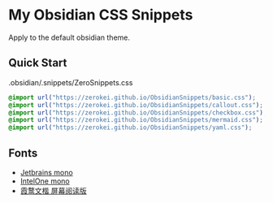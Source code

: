# My Obsidian CSS Snippets

Apply to the default obsidian theme.

## Quick Start

.obsidian/.snippets/ZeroSnippets.css

```css
@import url("https://zerokei.github.io/ObsidianSnippets/basic.css");
@import url("https://zerokei.github.io/ObsidianSnippets/callout.css");
@import url("https://zerokei.github.io/ObsidianSnippets/checkbox.css");
@import url("https://zerokei.github.io/ObsidianSnippets/mermaid.css");
@import url("https://zerokei.github.io/ObsidianSnippets/yaml.css");
```

## Fonts

- [Jetbrains mono](https://github.com/JetBrains/JetBrainsMono)
- [IntelOne mono](https://github.com/intel/intel-one-mono)
- [霞鹜文楷 屏幕阅读版](https://github.com/lxgw/LxgwWenKai-Screen)